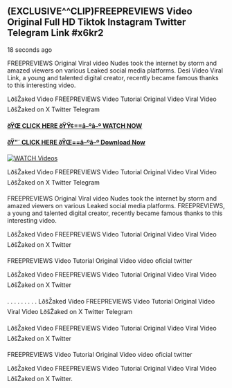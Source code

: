 ## (EXCLUSIVE^^CLIP)FREEPREVIEWS Video Original Full HD Tiktok Instagram Twitter Telegram Link #x6kr2

18 seconds ago

FREEPREVIEWS Original Viral video Nudes took the internet by storm and amazed viewers on various Leaked social media platforms. Desi Video Viral Link, a young and talented digital creator, recently became famous thanks to this interesting video.

LðšŽaked Video FREEPREVIEWS Video Tutorial Original Video Viral Video LðšŽaked on X Twitter Telegram

**[ðŸŒ CLICK HERE ðŸŸ¢==â–ºâ–º WATCH NOW](https://clips-mediaa.blogspot.com/2025/02/video-viral-download.html)**

**[ðŸ”´ CLICK HERE ðŸŒ==â–ºâ–º Download Now](https://clips-mediaa.blogspot.com/2025/02/video-viral-download.html)**

[![WATCH Videos](https://i.imgur.com/dJHk4Zq.gif)](https://clips-mediaa.blogspot.com/2025/02/video-viral-download.html)

LðšŽaked Video FREEPREVIEWS Video Tutorial Original Video Viral Video LðšŽaked on X Twitter Telegram

FREEPREVIEWS Original Viral video Nudes took the internet by storm and amazed viewers on various Leaked social media platforms. FREEPREVIEWS, a young and talented digital creator, recently became famous thanks to this interesting video.

LðšŽaked Video FREEPREVIEWS Video Tutorial Original Video Viral Video LðšŽaked on X Twitter

FREEPREVIEWS Video Tutorial Original Video video oficial twitter

LðšŽaked Video FREEPREVIEWS Video Tutorial Original Video Viral Video LðšŽaked on X Twitter

. . . . . . . . . LðšŽaked Video FREEPREVIEWS Video Tutorial Original Video Viral Video LðšŽaked on X Twitter Telegram

LðšŽaked Video FREEPREVIEWS Video Tutorial Original Video Viral Video LðšŽaked on X Twitter

FREEPREVIEWS Video Tutorial Original Video video oficial twitter

LðšŽaked Video FREEPREVIEWS Video Tutorial Original Video Viral Video LðšŽaked on X Twitter.